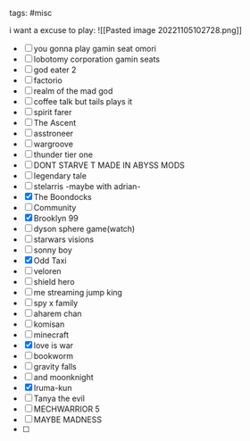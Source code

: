 tags: #misc

i want a excuse to play:
![[Pasted image 20221105102728.png]]

- [ ] you gonna play gamin seat omori
- [ ] lobotomy corporation gamin seats
- [ ] god eater 2
- [ ] factorio
- [ ] realm of the mad god
- [ ] coffee talk but tails plays it
- [ ] spirit farer
- [ ] The Ascent
- [ ] asstroneer
- [ ] wargroove
- [ ] thunder tier one
- [ ] DONT STARVE T MADE IN ABYSS MODS
- [ ] legendary tale
- [ ] stelarris -maybe with adrian-
- [x] The Boondocks
- [ ] Community
- [x] Brooklyn 99
- [ ] dyson sphere game(watch)
- [ ] starwars visions
- [ ] sonny boy
- [x] Odd Taxi
- [ ] veloren
- [ ] shield hero
- [ ] me streaming jump king
- [ ] spy x family
- [ ] aharem chan
- [ ] komisan
- [ ] minecraft
- [x] love is war
- [ ] bookworm
- [ ] gravity falls
- [ ] and moonknight
- [x] Iruma-kun
- [ ] Tanya the evil
- [ ] MECHWARRIOR 5
- [ ] MAYBE MADNESS
- [ ] 




